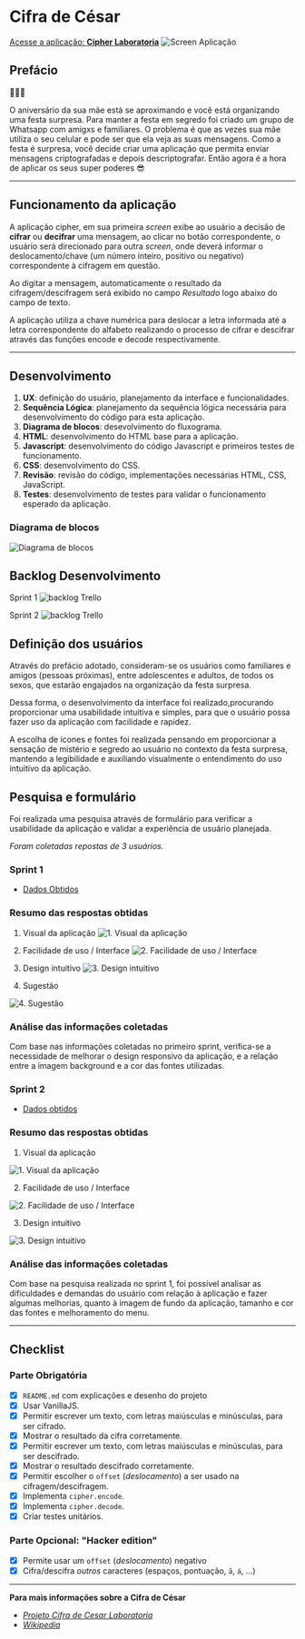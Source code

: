 # Cifra de César

[Acesse a aplicação: **Cipher Laboratoria**](https://hlays.github.io/caesar-cipher/src/index.html)
![Screen Aplicação](img/screen.jpg)

## Prefácio
:balloon::balloon::balloon:

O aniversário da sua mãe está se aproximando e você está organizando uma festa
surpresa. Para manter a festa em segredo foi criado um grupo de Whatsapp com
amigxs e familiares. O problema é que as vezes sua mãe utiliza o seu celular
e pode ser que ela veja as suas mensagens. Como a festa é surpresa, você
decide criar uma aplicação que permita enviar mensagens criptografadas e depois
descriptografar. Então agora é a hora de aplicar os seus super poderes 😎

---

## Funcionamento da aplicação

A aplicação cipher, em sua primeira *screen* exibe ao usuário a decisão de **cifrar** ou **decifrar** uma mensagem, ao clicar no botão correspondente, o usuário será direcionado para outra *screen*, onde deverá informar o deslocamento/chave (um número inteiro, positivo ou negativo) correspondente à cifragem em questão. 

Ao digitar a mensagem, automaticamente o resultado da cifragem/descifragem será exibido no campo *Resultado* logo abaixo do campo de texto.

A aplicação utiliza a chave numérica para deslocar a letra informada até a letra correspondente do alfabeto realizando o processo de cifrar e descifrar através das funções encode e decode respectivamente.

---

## Desenvolvimento
1. **UX**: definição do usuário, planejamento da interface e funcionalidades.
2. **Sequência Lógica**: planejamento da sequência lógica necessária para desenvolvimento do código para esta aplicação.
3. **Diagrama de blocos**: desevolvimento do fluxograma.
4. **HTML**: desenvolvimento do HTML base para a aplicação.
5. **Javascript**: desenvolvimento do código Javascript e primeiros testes de funcionamento.
6. **CSS**: desenvolvimento do CSS.
7. **Revisão**: revisão do código, implementações necessárias HTML, CSS, JavaScript.
8. **Testes**: desenvolvimento de testes para validar o funcionamento esperado da aplicação.

### Diagrama de blocos
![Diagrama de blocos](img/diagrama-de-blocos.png)

## Backlog Desenvolvimento

Sprint 1
![backlog Trello](img/backlog-sprint1.png)

Sprint 2
![backlog Trello](img/backlog-sprint2.png)


## Definição dos usuários
Através do prefácio adotado, consideram-se os usuários como familiares e amigos (pessoas próximas), entre adolescentes e adultos, de todos os sexos, que estarão engajados na organização da festa surpresa.

Dessa forma, o desenvolvimento da interface foi realizado,procurando proporcionar uma usabilidade intuitiva e simples, para que o usuário possa fazer uso da aplicação com facilidade e rapidez.

A escolha de ícones e fontes foi realizada pensando em proporcionar a sensação de mistério e segredo ao usuário no contexto da festa surpresa, mantendo a legibilidade e auxiliando visualmente o entendimento do uso intuitivo da aplicação.

## Pesquisa e formulário
Foi realizada uma pesquisa através de formulário para verificar a usabilidade da aplicação e validar a experiência de usuário planejada.

*Foram coletadas repostas de 3 usuários.*

### Sprint 1
* [Dados Obtidos](https://github.com/hlays/caesar-cipher/blob/master/pesquisa/Cipher%20-%20festa%20Surpresa%20(respostas)%20-%20Respostas%20ao%20formul%C3%A1rio%201.pdf)

### Resumo das respostas obtidas
1. Visual da aplicação
![1. Visual da aplicação](pesquisa/img/1-visual.png)

2. Facilidade de uso / Interface
![2. Facilidade de uso / Interface](pesquisa/img/2-facilidade-de-uso.png)

3. Design intuitivo
![3. Design intuitivo](pesquisa/img/3-intuitivo.png)

4. Sugestão

![4. Sugestão](pesquisa/img/4-sugestao.png)

### Análise das informações coletadas
Com base nas informações coletadas no primeiro sprint, verifica-se a necessidade de melhorar o design responsivo da aplicação, e a relação entre a imagem background e a cor das fontes utilizadas.

### Sprint 2
* [Dados obtidos](https://github.com/hlays/caesar-cipher/blob/master/pesquisa/sp2%20-%20Cipher%20-%20festa%20Surpresa%20(respostas)%20-%20Respostas%20ao%20formul%C3%A1rio%202.pdf)


### Resumo das respostas obtidas
1. Visual da aplicação

![1. Visual da aplicação](pesquisa/img/visual2.jpg)

2. Facilidade de uso / Interface

![2. Facilidade de uso / Interface](pesquisa/img/uso2.jpg)

3. Design intuitivo

![3. Design intuitivo](pesquisa/img/intuitivo2.jpg)


### Análise das informações coletadas
Com base na pesquisa realizada no sprint 1, foi possível analisar as dificuldades e demandas do usuário com relação à aplicação e fazer algumas melhorias, quanto à imagem de fundo da aplicação, tamanho e cor das fontes e melhoramento do menu.

---




## Checklist

### Parte Obrigatória

* [x] `README.md` com explicações e desenho do projeto
* [x] Usar VanillaJS.
* [x] Permitir escrever um texto, com letras maiúsculas e minúsculas, para ser cifrado.
* [x] Mostrar o resultado da cifra corretamente.
* [x] Permitir escrever um texto, com letras maiúsculas e minúsculas, para ser descifrado.
* [x] Mostrar o resultado descifrado corretamente.
* [x] Permitir escolher o `offset` (_deslocamento_) a ser usado na cifragem/descifragem.
* [x] Implementa `cipher.encode`.
* [x] Implementa `cipher.decode`.
* [x] Criar testes unitários.

### Parte Opcional: "Hacker edition"

* [x] Permite usar um `offset` (_deslocamento_) negativo
* [x] Cifra/descifra _outros_ caracteres (espaços, pontuação, `ã`, `á`, ...)

---
**Para mais informações sobre a Cifra de César**

* *[Projeto Cifra de Cesar Laboratoria](https://github.com/rafaelbcerri/caesar-cipher)*
* *[Wikipedia](https://pt.wikipedia.org/wiki/Cifra_de_C%C3%A9sar)*
